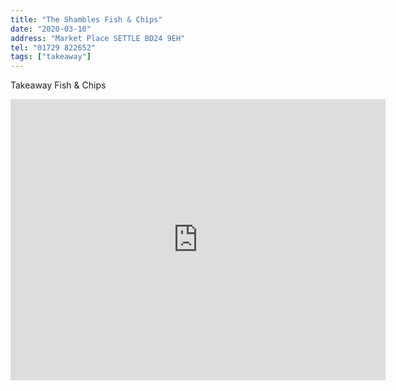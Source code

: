 ```yaml
---
title: "The Shambles Fish & Chips"
date: "2020-03-10"
address: "Market Place SETTLE BD24 9EH"
tel: "01729 822652"
tags: ["takeaway"]
---
```


Takeaway Fish & Chips

<iframe src="https://www.google.com/maps/embed?pb=!1m18!1m12!1m3!1d2341.279597943333!2d-2.2788376843563047!3d54.068784828052756!2m3!1f0!2f0!3f0!3m2!1i1024!2i768!4f13.1!3m3!1m2!1s0x487c77da29fef403%3A0x229dfdea0e67f67f!2sShambles!5e0!3m2!1sen!2suk!4v1586782815142!5m2!1sen!2suk" width="600" height="450" frameborder="0" style="border:0;" allowfullscreen="" aria-hidden="false" tabindex="0"></iframe>
